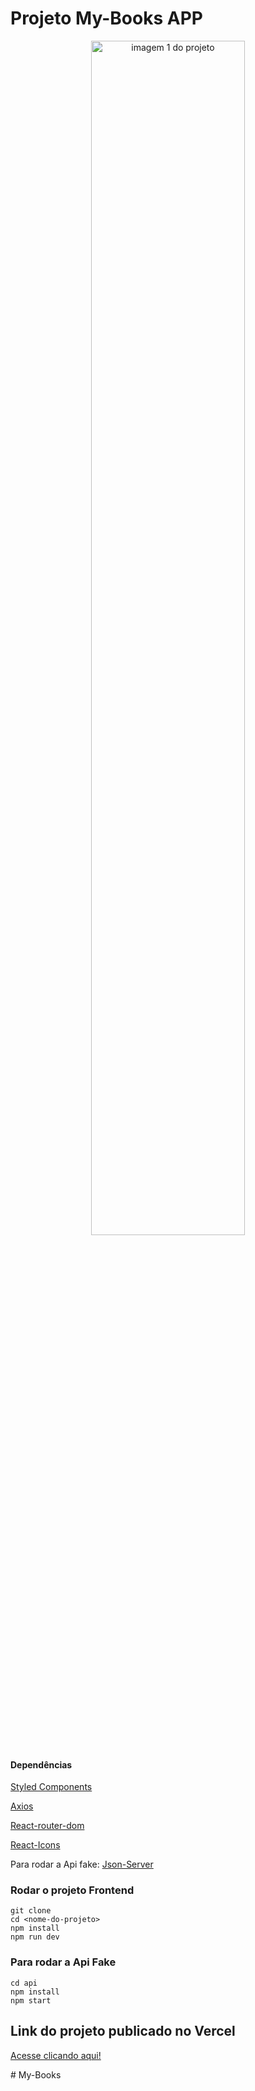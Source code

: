 # Projeto My-Books APP

<div align='center' >
    <img width='70%' src='https://github.com/AntonioMortari/My-Books/assets/113060294/342514d9-8202-4035-95dc-bde798c66791' alt='imagem 1 do projeto' />
</div>

#### Dependências
<div>
  <p>
    <a href="https://styled-components.com/">Styled Components</a>&nbsp;
  </p>
  <p>
    <a href="https://axios-http.com/ptbr/docs/intro">Axios</a>&nbsp;
  </p>
  <p>
    <a href="https://reactrouter.com/en/main">React-router-dom</a>&nbsp;
  </p>
  <p>
    <a href="https://react-icons.github.io/react-icons/">React-Icons</a>&nbsp;
  </p>
  
  <p>
    Para rodar a Api fake:
    <a href="https://www.npmjs.com/package/json-server">Json-Server</a>&nbsp;
  </p>
</div>

### Rodar o projeto Frontend
``` 
git clone
cd <nome-do-projeto>
npm install
npm run dev
```

### Para rodar a Api Fake
```
cd api
npm install
npm start
```

## Link do projeto publicado no Vercel
<p>
    <a target='_blank' href="https://projeto-my-books.vercel.app/">Acesse clicando aqui!</a>&nbsp;
  </p>
# My-Books
